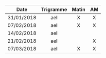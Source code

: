 |Date | Trigramme | Matin  | AM  |
|-----|:---------:|:------:|:---:|
| 31/01/2018 | ael |   X   |  X  |
| 07/02/2018 | ael |   X   |  X  |
| 14/02/2018 | ael |       |     |
| 21/02/2018 | ael |       |  X  |
| 07/03/2018 | ael |   X   |  X  |

